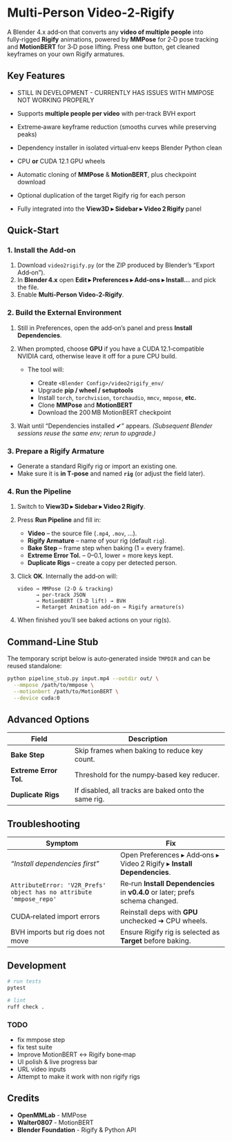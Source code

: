 # Multi‑Person Video‑2‑Rigify

A Blender 4.x add‑on that converts any **video of multiple people** into fully‑rigged **Rigify** animations, powered by **MMPose** for 2‑D pose tracking and **MotionBERT** for 3‑D pose lifting. Press one button, get cleaned keyframes on your own Rigify armatures.

## Key Features

* STILL IN DEVELOPMENT - CURRENTLY HAS ISSUES WITH MMPOSE NOT WORKING PROPERLY

* Supports **multiple people per video** with per‑track BVH export
* Extreme‑aware keyframe reduction (smooths curves while preserving peaks)
* Dependency installer in isolated virtual‑env keeps Blender Python clean
* CPU **or** CUDA 12.1 GPU wheels
* Automatic cloning of **MMPose** & **MotionBERT**, plus checkpoint download
* Optional duplication of the target Rigify rig for each person
* Fully integrated into the **View3D ▸ Sidebar ▸ Video 2 Rigify** panel

## Quick‑Start

### 1. Install the Add‑on

1. Download `video2rigify.py` (or the ZIP produced by Blender’s “Export Add‑on”).
2. In **Blender 4.x** open **Edit ▸ Preferences ▸ Add‑ons ▸ Install…** and pick the file.
3. Enable **Multi‑Person Video‑2‑Rigify**.

### 2. Build the External Environment

1. Still in Preferences, open the add‑on’s panel and press **Install Dependencies**.
2. When prompted, choose **GPU** if you have a CUDA 12.1‑compatible NVIDIA card, otherwise leave it off for a pure CPU build.

   * The tool will:

     * Create `<Blender Config>/video2rigify_env/`
     * Upgrade **pip / wheel / setuptools**
     * Install `torch`, `torchvision`, `torchaudio`, `mmcv`, `mmpose`, **etc.**
     * Clone **MMPose** and **MotionBERT**
     * Download the 200 MB MotionBERT checkpoint
3. Wait until “Dependencies installed ✔” appears.
   *(Subsequent Blender sessions reuse the same env; rerun to upgrade.)*

### 3. Prepare a Rigify Armature

* Generate a standard Rigify rig or import an existing one.
* Make sure it is **in T‑pose** and named **`rig`** (or adjust the field later).

### 4. Run the Pipeline

1. Switch to **View3D ▸ Sidebar ▸ Video 2 Rigify**.
2. Press **Run Pipeline** and fill in:

   * **Video** – the source file (`.mp4`, `.mov`, …).
   * **Rigify Armature** – name of your rig (default `rig`).
   * **Bake Step** – frame step when baking (1 = every frame).
   * **Extreme Error Tol.** – 0–0.1, lower = more keys kept.
   * **Duplicate Rigs** – create a copy per detected person.
3. Click **OK**.
   Internally the add‑on will:

   ```
   video → MMPose (2‑D & tracking)
         → per‑track JSON
         → MotionBERT (3‑D lift) → BVH
         → Retarget Animation add‑on → Rigify armature(s)
   ```
4. When finished you’ll see baked actions on your rig(s).

## Command‑Line Stub

The temporary script below is auto‑generated inside `TMPDIR` and can be reused standalone:

```bash
python pipeline_stub.py input.mp4 --outdir out/ \
  --mmpose /path/to/mmpose \
  --motionbert /path/to/MotionBERT \
  --device cuda:0
```

## Advanced Options

| Field                  | Description                                          |
| ---------------------- | ---------------------------------------------------- |
| **Bake Step**          | Skip frames when baking to reduce key count.         |
| **Extreme Error Tol.** | Threshold for the numpy‑based key reducer.           |
| **Duplicate Rigs**     | If disabled, all tracks are baked onto the same rig. |

## Troubleshooting

| Symptom                                                             | Fix                                                                           |
| ------------------------------------------------------------------- | ----------------------------------------------------------------------------- |
| *“Install dependencies first”*                                      | Open Preferences ▸ Add‑ons ▸ Video 2 Rigify ▸ **Install Dependencies**.       |
| `AttributeError: 'V2R_Prefs' object has no attribute 'mmpose_repo'` | Re‑run **Install Dependencies** in **v0.4.0** or later; prefs schema changed. |
| CUDA‐related import errors                                          | Reinstall deps with **GPU** unchecked ➔ CPU wheels.                           |
| BVH imports but rig does not move                                   | Ensure Rigify rig is selected as **Target** before baking.                    |

## Development

```bash
# run tests
pytest

# lint
ruff check .
```

### TODO
* fix mmpose step
* fix test suite
* Improve MotionBERT ↔ Rigify bone‑map
* UI polish & live progress bar
* URL video inputs
* Attempt to make it work with non rigify rigs

## Credits

* **OpenMMLab** - MMPose
* **Walter0807** - MotionBERT
* **Blender Foundation** - Rigify & Python API


